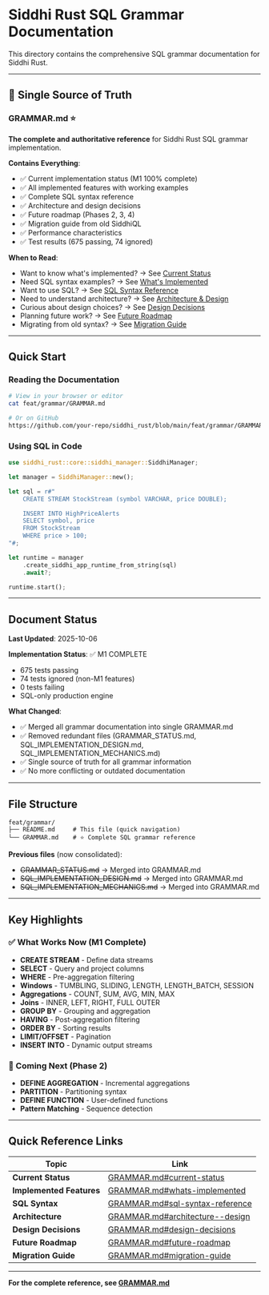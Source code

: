 # Siddhi Rust SQL Grammar Documentation

This directory contains the comprehensive SQL grammar documentation for Siddhi Rust.

---

## 📖 Single Source of Truth

### **GRAMMAR.md** ⭐

**The complete and authoritative reference** for Siddhi Rust SQL grammar implementation.

**Contains Everything**:
- ✅ Current implementation status (M1 100% complete)
- ✅ All implemented features with working examples
- ✅ Complete SQL syntax reference
- ✅ Architecture and design decisions
- ✅ Future roadmap (Phases 2, 3, 4)
- ✅ Migration guide from old SiddhiQL
- ✅ Performance characteristics
- ✅ Test results (675 passing, 74 ignored)

**When to Read**:
- Want to know what's implemented? → See [Current Status](GRAMMAR.md#current-status)
- Need SQL syntax examples? → See [What's Implemented](GRAMMAR.md#whats-implemented)
- Want to use SQL? → See [SQL Syntax Reference](GRAMMAR.md#sql-syntax-reference)
- Need to understand architecture? → See [Architecture & Design](GRAMMAR.md#architecture--design)
- Curious about design choices? → See [Design Decisions](GRAMMAR.md#design-decisions)
- Planning future work? → See [Future Roadmap](GRAMMAR.md#future-roadmap)
- Migrating from old syntax? → See [Migration Guide](GRAMMAR.md#migration-guide)

---

## Quick Start

### Reading the Documentation

```bash
# View in your browser or editor
cat feat/grammar/GRAMMAR.md

# Or on GitHub
https://github.com/your-repo/siddhi_rust/blob/main/feat/grammar/GRAMMAR.md
```

### Using SQL in Code

```rust
use siddhi_rust::core::siddhi_manager::SiddhiManager;

let manager = SiddhiManager::new();

let sql = r#"
    CREATE STREAM StockStream (symbol VARCHAR, price DOUBLE);

    INSERT INTO HighPriceAlerts
    SELECT symbol, price
    FROM StockStream
    WHERE price > 100;
"#;

let runtime = manager
    .create_siddhi_app_runtime_from_string(sql)
    .await?;

runtime.start();
```

---

## Document Status

**Last Updated**: 2025-10-06

**Implementation Status**: ✅ M1 COMPLETE
- 675 tests passing
- 74 tests ignored (non-M1 features)
- 0 tests failing
- SQL-only production engine

**What Changed**:
- ✅ Merged all grammar documentation into single GRAMMAR.md
- ✅ Removed redundant files (GRAMMAR_STATUS.md, SQL_IMPLEMENTATION_DESIGN.md, SQL_IMPLEMENTATION_MECHANICS.md)
- ✅ Single source of truth for all grammar information
- ✅ No more conflicting or outdated documentation

---

## File Structure

```
feat/grammar/
├── README.md     # This file (quick navigation)
└── GRAMMAR.md    # ⭐ Complete SQL grammar reference
```

**Previous files** (now consolidated):
- ~~GRAMMAR_STATUS.md~~ → Merged into GRAMMAR.md
- ~~SQL_IMPLEMENTATION_DESIGN.md~~ → Merged into GRAMMAR.md
- ~~SQL_IMPLEMENTATION_MECHANICS.md~~ → Merged into GRAMMAR.md

---

## Key Highlights

### ✅ What Works Now (M1 Complete)

- **CREATE STREAM** - Define data streams
- **SELECT** - Query and project columns
- **WHERE** - Pre-aggregation filtering
- **Windows** - TUMBLING, SLIDING, LENGTH, LENGTH_BATCH, SESSION
- **Aggregations** - COUNT, SUM, AVG, MIN, MAX
- **Joins** - INNER, LEFT, RIGHT, FULL OUTER
- **GROUP BY** - Grouping and aggregation
- **HAVING** - Post-aggregation filtering
- **ORDER BY** - Sorting results
- **LIMIT/OFFSET** - Pagination
- **INSERT INTO** - Dynamic output streams

### 🔄 Coming Next (Phase 2)

- **DEFINE AGGREGATION** - Incremental aggregations
- **PARTITION** - Partitioning syntax
- **DEFINE FUNCTION** - User-defined functions
- **Pattern Matching** - Sequence detection

---

## Quick Reference Links

| Topic | Link |
|-------|------|
| **Current Status** | [GRAMMAR.md#current-status](GRAMMAR.md#current-status) |
| **Implemented Features** | [GRAMMAR.md#whats-implemented](GRAMMAR.md#whats-implemented) |
| **SQL Syntax** | [GRAMMAR.md#sql-syntax-reference](GRAMMAR.md#sql-syntax-reference) |
| **Architecture** | [GRAMMAR.md#architecture--design](GRAMMAR.md#architecture--design) |
| **Design Decisions** | [GRAMMAR.md#design-decisions](GRAMMAR.md#design-decisions) |
| **Future Roadmap** | [GRAMMAR.md#future-roadmap](GRAMMAR.md#future-roadmap) |
| **Migration Guide** | [GRAMMAR.md#migration-guide](GRAMMAR.md#migration-guide) |

---

**For the complete reference, see [GRAMMAR.md](GRAMMAR.md)**
